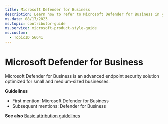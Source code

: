 ```yaml
---
title: Microsoft Defender for Business
description: Learn how to refer to Microsoft Defender for Business in your content.
ms.date: 08/17/2023
ms.topic: contributor-guide
ms.service: microsoft-product-style-guide
ms.custom:
  - TopicID 56641
---
```



# Microsoft Defender for Business

Microsoft Defender for Business is an advanced endpoint security solution optimized for small and medium-sized businesses.

**Guidelines**  

- First mention: Microsoft Defender for Business  
- Subsequent mentions: Defender for Business  

**See also** [Basic attribution guidelines](~\product-and-feature-names\basic-attribution-guidelines.md)

